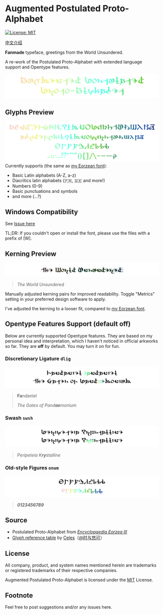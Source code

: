 # Augmented Postulated Proto-Alphabet
[![License: MIT](https://img.shields.io/badge/License-MIT-yellow.svg)](https://opensource.org/licenses/MIT)

[中文介绍](README_CN.md)

**Fanmade** typeface, greetings from the World Unsundered.

A re-work of the Postulated Proto-Alphabet with extended language support and Opentype features.

![Augmented Postulated Proto-Alphabet](preview/Title.svg)

## Glyphs Preview

![Alphabets](preview/Glyphs.svg)
Currently supports (the same as [my Eorzean font](https://github.com/karaipsum/Eorzean-Typeface)):
- Basic Latin alphabets (A-Z, a-z)
- Diacritics latin alphabets (🇫🇷, 🇩🇪 and more!)
- Numbers (0-9)
- Basic punctuations and symbols
- and more (…?)

## Windows Compatibility

See [Issue here](https://github.com/karaipsum/Postulated-Proto-Alphabet/issues/1#issue-2312178558)

TL;DR: If you couldn't open or install the font, please use the files with a prefix of [W].

## Kerning Preview

![Kerning](preview/Kerning.svg)
> _The World Unsundered_

Manually adjusted kerning pairs for improved readability. Toggle "Metrics" setting in your preferred design software to apply.

I've adjusted the kerning to a looser fit, compared to [my Eorzean font](https://github.com/karaipsum/Eorzean-Typeface).

## Opentype Features Support (default off)

Below are currently supported Opentype features. They are based on my personal idea and interpretation, which I haven't noticed in official arkworks so far. They are **off** by default. You may turn it on for fun.

### Discretionary Ligature `dlig`

![dlig](preview/Ligature.svg)
> **Fa**ndaniel
>
> _The Gates of Pand**ae**monium_

### Swash `swsh`

![swsh](preview/Swash.svg)
> _Peripeteia K**ry**stalline_

### Old-style Figures `onum`

![onum](preview/OSF.svg)
> _**0123456789**_

## Source

- Postulated Proto-Alphabet from [_Encyclopaedia Eorzea III_](https://sqex.to/Snrq9)
- [Glyph reference table](https://weibo.com/3506214112/NkPbor2Iz) by [Celes](https://club.huijiwiki.com/wiki/%E7%89%B9%E6%AE%8A:%E9%A9%BE%E9%A9%B6%E5%AE%A4#/user/45979/main)（[@时与悠可](https://weibo.com/u/3506214112)）

## License

All company, product, and system names mentioned herein are trademarks or registered trademarks of their respective companies.

Augmented Postulated Proto-Alphabet is licensed under the [MIT](LICENSE) License.

## Footnote

Feel free to post suggestions and/or any issues here.
